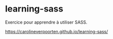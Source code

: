 # learning-sass

Exercice pour apprendre à utiliser SASS.

https://carolineverpoorten.github.io/learning-sass/
